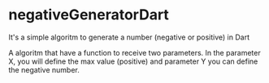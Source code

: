 # negativeGeneratorDart
It's a simple algoritm to generate a number (negative or positive) in Dart

A algoritm that have a function to receive two parameters. 
In the parameter X, you will define the max value (positive) and parameter Y you can define the negative number.
